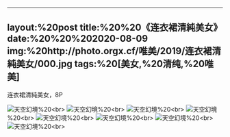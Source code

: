 ﻿---
layout:%20post
title:%20%20《连衣裙清純美女》
date:%20%20%202020-08-09
img:%20http://photo.orgx.cf/唯美/2019/连衣裙清純美女/000.jpg
tags:%20[美女,%20清纯,%20唯美]
---

连衣裙清純美女，8P



![天空幻境](http://photo.orgx.cf/唯美/2019/连衣裙清純美女/001.jpg%20''天空幻境'')%20<br>
![天空幻境](http://photo.orgx.cf/唯美/2019/连衣裙清純美女/002.jpg%20''天空幻境'')%20<br>
![天空幻境](http://photo.orgx.cf/唯美/2019/连衣裙清純美女/003.jpg%20''天空幻境'')%20<br>
![天空幻境](http://photo.orgx.cf/唯美/2019/连衣裙清純美女/004.jpg%20''天空幻境'')%20<br>
![天空幻境](http://photo.orgx.cf/唯美/2019/连衣裙清純美女/005.jpg%20''天空幻境'')%20<br>
![天空幻境](http://photo.orgx.cf/唯美/2019/连衣裙清純美女/006.jpg%20''天空幻境'')%20<br>
![天空幻境](http://photo.orgx.cf/唯美/2019/连衣裙清純美女/007.jpg%20''天空幻境'')%20<br>
![天空幻境](http://photo.orgx.cf/唯美/2019/连衣裙清純美女/008.jpg%20''天空幻境'')%20<br>